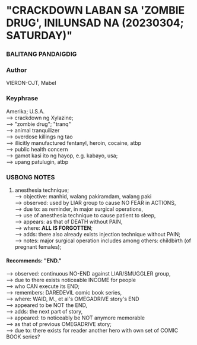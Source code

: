 # "CRACKDOWN LABAN SA 'ZOMBIE DRUG', INILUNSAD NA (20230304; SATURDAY)"

### BALITANG PANDAIGDIG

### Author

VIERON-OJT, Mabel

### Keyphrase

Amerika; U.S.A.<br/>
--> crackdown ng Xylazine;<br/>
--> "zombie drug"; "tranq"<br/>
--> animal tranquilizer<br/>
--> overdose killings ng tao<br/>
--> illicitly manufactured fentanyl, heroin, cocaine, atbp<br/>
--> public health concern<br/>
--> gamot kasi ito ng hayop, e.g. kabayo, usa;<br/>
--> upang patulugin, atbp 

### USBONG NOTES

1) anesthesia technique;<br/>
--> objective: manhid, walang pakiramdam, walang paki<br/>
--> observed: used by LIAR group to cause NO FEAR in ACTIONS,<br/>
--> due to: as reminder, in major surgical operations,<br/> 
--> use of anesthesia technique to cause patient to sleep,<br/>
--> appears: as that of DEATH without PAIN,<br/>
--> where: <b>ALL IS FORGOTTEN</b>;<br/>
--> adds: there also already exists injection technique without PAIN;<br/>
--> notes: major surgical operation includes among others: childbirth (of pregnant females);<br/>

#### Recommends: "END."

--> observed: continuous NO-END against LIAR/SMUGGLER group, <br/>
--> due to there exists noticeable INCOME for people <br/>
--> who CAN execute its END;<br/>
--> remembers: DAREDEVIL comic book series,<br/>
--> where: WAID, M., et al's OMEGADRIVE story's END <br/>
--> appeared to be NOT the END,<br/>
--> adds: the next part of story,<br/>
--> appeared: to noticeably be NOT anymore memorable<br/>
--> as that of previous OMEGADRIVE story;<br/>
--> due to: there exists for reader another hero with own set of COMIC BOOK series?
